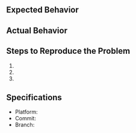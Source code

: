 ## Expected Behavior


## Actual Behavior


## Steps to Reproduce the Problem

  1.
  1.
  1.

## Specifications

  - Platform:
  - Commit:
  - Branch:
